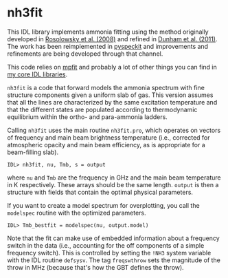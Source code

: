 # nh3fit
This IDL library implements ammonia fitting using the method originally developed in [Rosolowsky et al. (2008)](http://adsabs.harvard.edu/abs/2008ApJS..175..509R) and refined in [Dunham et al. (2011)](http://adsabs.harvard.edu/abs/2011ApJ...741..110D).  The work has been reimplemented in [pyspeckit](http://pyspeckit.bitbucket.org/html/sphinx/index.html) and improvements and refinements are being developed through that channel.

This code relies on [mpfit](https://www.physics.wisc.edu/~craigm/idl/fitting.html) and probably a lot of other things you can find in [my core IDL libraries](https://github.com/low-sky/idl-low-sky/).

`nh3fit` is a code that forward models the ammonia spectrum with fine structure components given a uniform slab of gas.  This version assumes that all the lines are characterized by the same excitation temperature and that the different states are populated according to thermodynamic equilibrium within the ortho- and para-ammonia ladders.  

Calling `nh3fit` uses the main routine `nh3fit.pro`, which operates on vectors of frequency and main beam brightness temperature (i.e., corrected for atmospheric opacity and main beam efficiency, as is appropriate for a beam-filling slab).  

	IDL> nh3fit, nu, Tmb, s = output
	
where `nu` and `Tmb` are the frequency in GHz and the main beam temperature in K respectively.  These arrays should be the same length.  `output` is then a structure with fields that contain the optimal physical parameters.

If you want to create a model spectrum for overplotting, you call the `modelspec` routine with the optimized parameters.  

	IDL> Tmb_bestfit = modelspec(nu, output.model)
	
Note that the fit can make use of embedded information about a frequency switch in the data (i.e., accounting for the off components of a simple frequency switch).  This is controlled by setting the `!NH3` system variable with the IDL routine `defsysv`.  The tag `freqswthrow` sets the magnitude of the throw in MHz (because that's how the GBT defines the throw).


